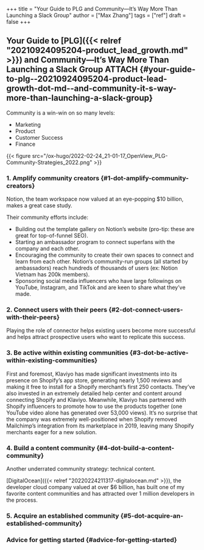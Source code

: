 +++
title = "Your Guide to PLG and Community—It’s Way More Than Launching a Slack Group"
author = ["Max Zhang"]
tags = ["ref"]
draft = false
+++

## Your Guide to [PLG]({{< relref "20210924095204-product_lead_growth.md" >}}) and Community—It’s Way More Than Launching a Slack Group <span class="tag"><span class="ATTACH">ATTACH</span></span> {#your-guide-to-plg--20210924095204-product-lead-growth-dot-md--and-community-it-s-way-more-than-launching-a-slack-group}

Community is a win-win on so many levels:

-   Marketing
-   Product
-   Customer Success
-   Finance

{{< figure src="/ox-hugo/2022-02-24_21-01-17_OpenView_PLG-Community-Strategies_2022.png" >}}


### 1. Amplify community creators {#1-dot-amplify-community-creators}

Notion, the team workspace now valued at an eye-popping $10 billion, makes a
great case study.

Their community efforts include:

-   Building out the template gallery on Notion’s website (pro-tip: these are great for top-of-funnel SEO).
-   Starting an ambassador program to connect superfans with the company and each other.
-   Encouraging the community to create their own spaces to connect and learn from each other. Notion’s community-run groups (all started by ambassadors) reach hundreds of thousands of users (ex: Notion Vietnam has 200k members).
-   Sponsoring social media influencers who have large followings on YouTube, Instagram, and TikTok and are keen to share what they’ve made.


### 2. Connect users with their peers {#2-dot-connect-users-with-their-peers}

Playing the role of connector helps existing users become more successful and
helps attract prospective users who want to replicate this success.


### 3. Be active within existing communities {#3-dot-be-active-within-existing-communities}

First and foremost, Klaviyo has made significant investments into its presence
on Shopify’s app store, generating nearly 1,500 reviews and making it free to
install for a Shopify merchant’s first 250 contacts. They’ve also invested in an
extremely detailed help center and content around connecting Shopify and
Klaviyo. Meanwhile, Klaviyo has partnered with Shopify influencers to promote
how to use the products together (one YouTube video alone has generated over
53,000 views). It’s no surprise that the company was extremely well-positioned
when Shopify removed Mailchimp’s integration from its marketplace in 2019,
leaving many Shopify merchants eager for a new solution.


### 4. Build a content community {#4-dot-build-a-content-community}

Another underrated community strategy: technical content.

[DigitalOcean]({{< relref "20220224211317-digitalocean.md" >}}), the developer cloud company valued at over $6 billion, has built
one of my favorite content communities and has attracted over 1 million
developers in the process.


### 5. Acquire an established community {#5-dot-acquire-an-established-community}


### Advice for getting started {#advice-for-getting-started}
